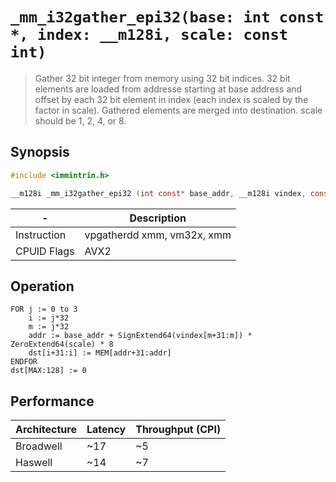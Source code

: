 `_mm_i32gather_epi32(base: int const *, index: __m128i, scale: const int)`
==========================================================================

> Gather 32 bit integer from memory using 32 bit indices. 32 bit elements are loaded from addresse starting at base address and offset by each 32 bit element in index (each index is scaled by the factor in scale). Gathered elements are merged into destination. scale should be 1, 2, 4, or 8.

## Synopsis

```c
#include <immintrin.h>

__m128i _mm_i32gather_epi32 (int const* base_addr, __m128i vindex, const int scale);
```

| -           | Description                |
| ----------- | -------------------------- |
| Instruction | vpgatherdd xmm, vm32x, xmm |
| CPUID Flags | AVX2                       |

## Operation

```
FOR j := 0 to 3
	i := j*32
	m := j*32
	addr := base_addr + SignExtend64(vindex[m+31:m]) * ZeroExtend64(scale) * 8
	dst[i+31:i] := MEM[addr+31:addr]
ENDFOR
dst[MAX:128] := 0
```

## Performance

| Architecture | Latency | Throughput (CPI) |
| ------------ | ------- | ---------------- |
| Broadwell    | ~17     | ~5               |
| Haswell      | ~14     | ~7               |

